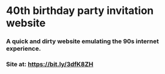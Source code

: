 # 40th birthday party invitation website

### A quick and dirty website emulating the 90s internet experience. 

### Site at: https://bit.ly/3dfK8ZH